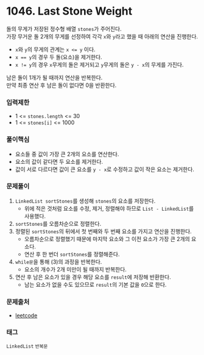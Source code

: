# 1046. Last Stone Weight
돌의 무게가 저장된 정수형 배열 `stones`가 주어진다.  
가장 무거운 돌 2개의 무게를 선정하여 각각 `x`와 `y`라고 했을 때 아래의 연산을 진행한다.  
- `x`와 `y`의 무게의 관계는 `x <= y` 이다.
- `x == y`의 경우 두 돌(요소)을 제거한다.
- `x != y`의 경우 `x`무게의 돌은 제거되고 `y`무게의 돌은 `y - x`의 무게를 가진다.

남은 돌이 1개가 될 때까지 연산을 반복한다.  
만약 최종 연산 후 남은 돌이 없다면 0을 반환한다.
### 입력제한
- 1 <= `stones.length` <= 30
- 1 <= `stones[i]` <= 1000
### 풀이핵심
- 요소들 중 값이 가장 큰 2개의 요소를 연산한다.
- 요소의 값이 같다면 두 요소를 제거한다.
- 값이 서로 다르다면 값이 큰 요소를 `y - x`로 수정하고 값이 작은 요소는 제거한다.
### 문제풀이
1. `LinkedList sortStones`를 생성해 `stones`의 요소를 저장한다.
   - 위에 적은 것처럼 요소를 수정, 제거, 정렬해야 하므로 `List - LinkedList`를 사용했다.
2. `sortStones`를 오름차순으로 정렬한다.
3. 정렬된 `sortStones`의 뒤에서 첫 번째와 두 번째 요소를 가지고 연산을 진행한다.
   - 오름차순으로 정렬했기 때문에 마지막 요소와 그 이전 요소가 가장 큰 2개의 요소다.
   - 연산 후 한 번더 `sortStones`를 정렬해준다.
4. `while문`을 통해 (3)의 과정을 반복한다.
   - 요소의 개수가 2개 미만이 될 때까지 반복한다.
5. 연산 후 남은 요소가 있을 경우 해당 요소를 `result`에 저장해 반환한다.
   - 남는 요소가 없을 수도 있으므로 `result`의 기본 값을 `0`으로 한다.
### 문제출처
- [leetcode](https://leetcode.com/problems/last-stone-weight/)
### 태그
`LinkedList` `반복문`